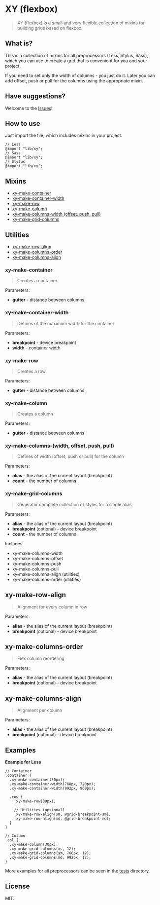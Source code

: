 # XY (flexbox)

> XY (flexbox) is a small and very flexible collection of mixins for building grids based on flexbox.

## What is?

This is a collection of mixins for all preprocessors (Less, Stylus, Sass), which you can use to create a grid that is convenient for you and your project.

If you need to set only the width of columns - you just do it. Later you can add offset, push or pull for the columns using the appropriate mixin.

## Have suggestions?

Welcome to the [Issues](https://github.com/mrmlnc/xy-flexbox/issues)!

## How to use

Just import the file, which includes mixins in your project.

```less
// Less
@import "lib/xy";
// Sass
@import "lib/xy";
// Stylus
@import "lib/xy";
```

## Mixins

  * [xy-make-container](#xy-make-container)
  * [xy-make-container-width](#xy-make-container-width)
  * [xy-make-row](#xy-make-row)
  * [xy-make-column](#xy-make-column)
  * [xy-make-columns-width (offset, push, pull)](#xy-make-columns-width-offset-push-pull)
  * [xy-make-grid-columns](#xy-make-grid-columns)
  
## Utilities

  * [xy-make-row-align](#xy-make-row-align)
  * [xy-make-columns-order](#xy-make-columns-order)
  * [xy-make-columns-align](#xy-make-columns-align)

### xy-make-container

> Creates a container

Parameters:

  * **gutter** - distance between columns

### xy-make-container-width

> Defines of the maximum width for the container

Parameters:

  * **breakpoint** - device breakpoint
  * **width** - container width

### xy-make-row

> Creates a row

Parameters:

  * **gutter** - distance between columns

### xy-make-column

> Creates a column

Parameters:

  * **gutter** - distance between columns

### xy-make-columns-(width, offset, push, pull)

> Defines of width (offset, push or pull) for the column

Parameters:

  * **alias** - the alias of the current layout (breakpoint)
  * **count** - the number of columns

### xy-make-grid-columns

> Generator complete collection of styles for a single alias

Parameters:

  * **alias** - the alias of the current layout (breakpoint)
  * **breakpoint** (optional) - device breakpoint
  * **count** - the number of columns
  
Includes:

  * xy-make-columns-width
  * xy-make-columns-offset
  * xy-make-columns-push
  * xy-make-columns-pull
  * xy-make-columns-align (utilities)
  * xy-make-columns-order (utilities)
  
## xy-make-row-align

> Alignment for every column in row

Parameters:

  * **alias** - the alias of the current layout (breakpoint)
  * **breakpoint** (optional) - device breakpoint

## xy-make-columns-order

> Flex column reordering

Parameters:

  * **alias** - the alias of the current layout (breakpoint)
  * **breakpoint** (optional) - device breakpoint
  
## xy-make-columns-align

> Alignment per column

Parameters:

  * **alias** - the alias of the current layout (breakpoint)
  * **breakpoint** (optional) - device breakpoint

## Examples

**Example for Less**

```less
// Container
.container {
  .xy-make-container(30px);
  .xy-make-container-width(768px, 720px);
  .xy-make-container-width(992px, 960px);

  .row {
    .xy-make-row(30px);
    
    // Utilities (optional)
    .xy-make-row-align(sm, @grid-breakpoint-sm);
    .xy-make-row-align(md, @grid-breakpoint-md);
  }
}

// Column
.col {
  .xy-make-column(30px);
  .xy-make-grid-columns(xs, 12);
  .xy-make-grid-columns(sm, 768px, 12);
  .xy-make-grid-columns(md, 992px, 12);
}
```

More examples for all preprocessors can be seen in the [tests](https://github.com/mrmlnc/xy-flexbox/tree/master/tests) directory.

## License

MIT.
